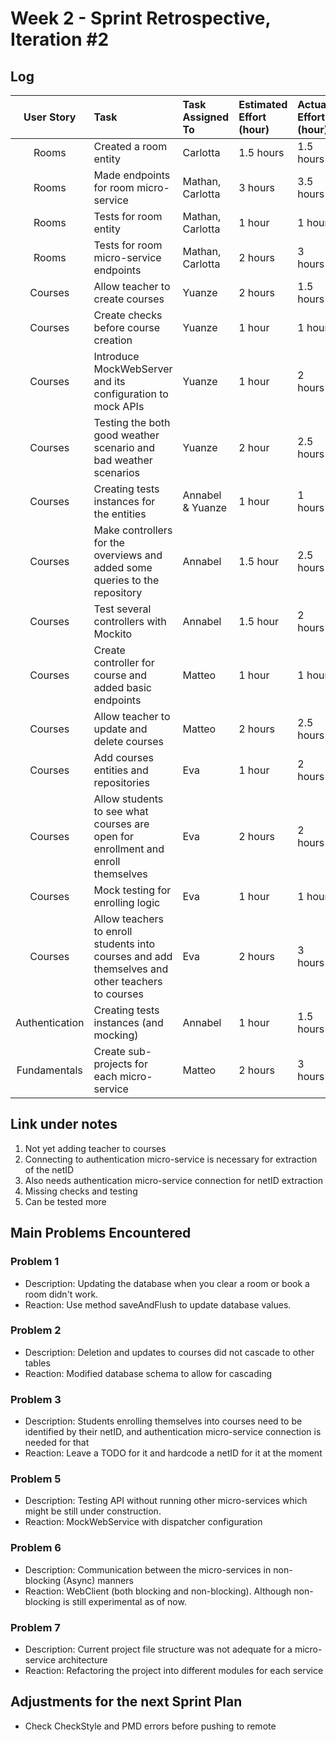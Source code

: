 # Week 2 - Sprint Retrospective, Iteration #2

## Log

|   User Story   | Task                                                                                            | Task Assigned To | Estimated Effort (hour) | Actual Effort (hour) | Done  | Notes |
| :------------: | :---------------------------------------------------------------------------------------------- | :--------------- | :---------------------- | :------------------- | :---: | :---: |
|     Rooms      | Created a room entity                                                                           | Carlotta         | 1.5 hours               | 1.5 hours            |   Y   |  N/A  |
|     Rooms      | Made endpoints for room micro-service                                                           | Mathan, Carlotta | 3 hours                 | 3.5 hours            |   Y   |  N/A  |
|     Rooms      | Tests for room entity                                                                           | Mathan, Carlotta | 1 hour                  | 1 hour               |   Y   |  N/A  |
|     Rooms      | Tests for room micro-service endpoints                                                          | Mathan, Carlotta | 2 hours                 | 3 hours              |   Y   |  N/A  |
|    Courses     | Allow teacher to create courses                                                                 | Yuanze           | 2 hours                 | 1.5 hours            |   Y   |  (1)  |
|    Courses     | Create checks before course creation                                                            | Yuanze           | 1 hour                  | 1 hour               |   Y   |  N/A  |
|    Courses     | Introduce MockWebServer and its configuration to mock APIs                                      | Yuanze           | 1 hour                  | 2 hours              |   Y   |  N/A  |
|    Courses     | Testing the both good weather scenario and bad weather scenarios                                | Yuanze           | 2 hour                  | 2.5 hours            |   Y   |  N/A  |
|    Courses     | Creating tests instances for the entities                                                       | Annabel & Yuanze | 1 hour                  | 1 hours              |   Y   |  N/A  |
|    Courses     | Make controllers for the overviews and added some queries to the repository                     | Annabel          | 1.5 hour                | 2.5 hours            |   Y   |  N/A  |
|    Courses     | Test several controllers with Mockito                                                           | Annabel          | 1.5 hour                | 2 hours              |   N   |  (5)  |
|    Courses     | Create controller for course and added basic endpoints                                          | Matteo           | 1 hour                  | 1 hour               |   Y   |  N/A  |
|    Courses     | Allow teacher to update and delete courses                                                      | Matteo           | 2 hours                 | 2.5 hours            |   N   |  (4)  |
|    Courses     | Add courses entities and repositories                                                           | Eva              | 1 hour                  | 2 hours              |   Y   |  N/A  |
|    Courses     | Allow students to see what courses are open for enrollment and enroll themselves                | Eva              | 2 hours                 | 2 hours              |   Y   |  (2)  |
|    Courses     | Mock testing for enrolling logic                                                                | Eva              | 1 hour                  | 1 hour               |   N   |  N/A  |
|    Courses     | Allow teachers to enroll students into courses and add themselves and other teachers to courses | Eva              | 2 hours                 | 3 hours              |   Y   |  (3)  |
| Authentication | Creating tests instances (and mocking)                                                          | Annabel          | 1 hour                  | 1.5 hours            |   N   |  (5)  |
|  Fundamentals  | Create sub-projects for each micro-service                                                      | Matteo           | 2 hours                 | 3 hours              |   Y   |  N/A  |

## Link under notes
1. Not yet adding teacher to courses
2. Connecting to authentication micro-service is necessary for extraction of the netID
3. Also needs authentication micro-service connection for netID extraction
4. Missing checks and testing
5. Can be tested more

## Main Problems Encountered

### Problem 1

- Description: Updating the database when you clear a room or book a room didn't work.
- Reaction: Use method saveAndFlush to update database values.

### Problem 2

- Description: Deletion and updates to courses did not cascade to other tables
- Reaction: Modified database schema to allow for cascading

### Problem 3

- Description: Students enrolling themselves into courses need to be identified by their netID, and authentication micro-service connection is needed for that
- Reaction: Leave a TODO for it and hardcode a netID for it at the moment

### Problem 5

- Description: Testing API without running other micro-services which might be still under construction.
- Reaction: MockWebService with dispatcher configuration

### Problem 6

- Description: Communication between the micro-services in non-blocking (Async) manners
- Reaction: WebClient (both blocking and non-blocking). Although non-blocking is still experimental as of now.

### Problem 7

- Description: Current project file structure was not adequate for a micro-service architecture
- Reaction: Refactoring the project into different modules for each service

## Adjustments for the next Sprint Plan

- Check CheckStyle and PMD errors before pushing to remote
